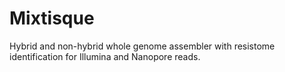 # Mixtisque

Hybrid and non-hybrid whole genome assembler with resistome identification for Illumina and Nanopore reads.
